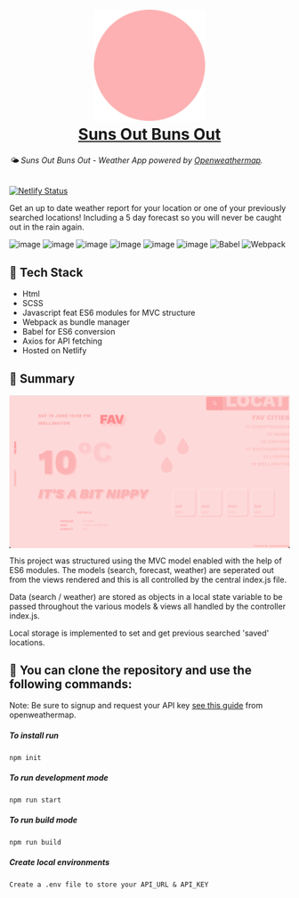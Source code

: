 <h1 align="center">
  <br>
  <a href="https://kb-weatherapp.netlify.app" target="__blank"><img src="/dist/img/icons/sun.svg" alt="Weather Forecastr" width="200"></a>
  <br>
  <a href="https://kb-weatherapp.netlify.app" target="__blank">Suns Out Buns Out</a>
  <br>
</h1>

###### 🌤 Suns Out Buns Out - Weather App powered by [Openweathermap](https://openweathermap.org/api).

[![Netlify Status](https://api.netlify.com/api/v1/badges/031ef24b-d318-4211-9e18-629ff9cbf9f8/deploy-status)](https://app.netlify.com/sites/kb-weatherapp/deploys)

Get an up to date weather report for your location or one of your previously searched locations! Including a 5 day forecast so you will never be caught out in the rain again.

![image](https://img.shields.io/badge/HTML5-E34F26?style=for-the-badge&logo=html5&logoColor=white)
![image](https://img.shields.io/badge/CSS3-1572B6?style=for-the-badge&logo=css3&logoColor=white)
![image](https://img.shields.io/badge/JavaScript-F7DF1E?style=for-the-badge&logo=javascript&logoColor=black)
![image](https://img.shields.io/badge/Sass-CC6699?style=for-the-badge&logo=sass&logoColor=white)
![image](https://img.shields.io/badge/Git-F05032?style=for-the-badge&logo=git&logoColor=white)
![image](https://img.shields.io/badge/Netlify-00C7B7?style=for-the-badge&logo=netlify&logoColor=white)
![Babel](https://img.shields.io/badge/Babel-F9DC3e?style=for-the-badge&logo=babel&logoColor=black)
![Webpack](https://img.shields.io/badge/webpack-%238DD6F9.svg?style=for-the-badge&logo=webpack&logoColor=black)

## 🏓 Tech Stack

- Html
- SCSS
- Javascript feat ES6 modules for MVC structure
- Webpack as bundle manager
- Babel for ES6 conversion
- Axios for API fetching
- Hosted on Netlify

## 🥎 Summary

<img align='center' src="/dist/img/readMe.png" alt="Weather Forecastr">

This project was structured using the MVC model enabled with the help of ES6 modules. The models (search, forecast, weather) are seperated out from the views rendered and this is all controlled by the central index.js file.

Data (search / weather) are stored as objects in a local state variable to be passed throughout the various models & views all handled by the controller index.js.

Local storage is implemented to set and get previous searched 'saved' locations.

## 🚀 You can clone the repository and use the following commands:

Note: Be sure to signup and request your API key [see this guide](https://home.openweathermap.org/users/sign_in) from openweathermap.

##### To install run

```shell
npm init
```

##### To run development mode

```shell
npm run start
```

##### To run build mode

```shell
npm run build
```

##### Create local environments

```shell
Create a .env file to store your API_URL & API_KEY
```
